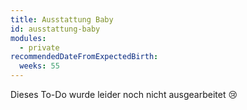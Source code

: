 ```yaml
---
title: Ausstattung Baby
id: ausstattung-baby
modules:
  - private
recommendedDateFromExpectedBirth:
  weeks: 55
---
```


Dieses To-Do wurde leider noch nicht ausgearbeitet 😢
